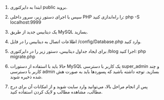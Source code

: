 1. ابتدا به دایرکتوری public بروید.

2. سپس با اجرای دستور زیر، سرور داخلی PHP را راه‌اندازی کنید:
php -S localhost:9999

3. یک دیتابیس جدید از طریق MySQL بسازید.

4. اطلاعات اتصال به دیتابیس را در فایل /config/Database.php وارد کنید.

5. برای ایجاد جداول دیتابیس، دستور زیر را در دایرکتوری /blog اجرا کنید:
php migrate.php

6. حالا باید با استفاده از دستورات MySQL یک کاربر با دسترسی super_admin و چند کاربر با دسترسی admin بسازید. توجه داشته باشید که پسوردها باید به صورت هش شده ذخیره شوند.

7. پس از انجام مراحل بالا، می‌توانید وارد سایت شوید و از امکانات آن برای درج مطالب، مشاهده مطالب و لایک کردن استفاده کنید.
   
